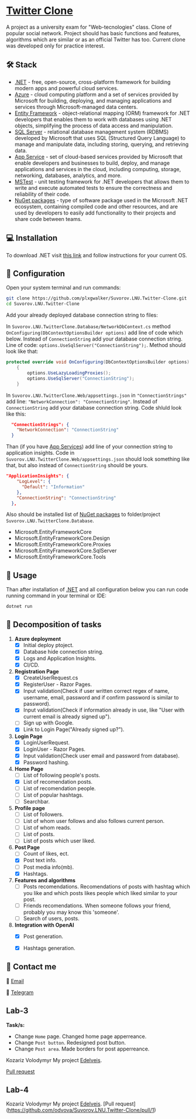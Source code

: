 # [Twitter Clone](https://twitter-clone-lnu.azurewebsites.net)

A project as a university exam for "Web-tecnologies" class. Clone of popular social network. Project should has basic functions and features, algorithms which are similar or as an official Twitter has too. Current clone was developed only for practice interest.


## :hammer_and_wrench: Stack

- [.NET](https://dotnet.microsoft.com/) - free, open-source, cross-platform framework for building modern apps and powerful cloud services.
- [Azure](https://azure.microsoft.com/) - cloud computing platform and a set of services provided by Microsoft for building, deploying, and managing applications and services through Microsoft-managed data centers.
- [Entity Framework](https://learn.microsoft.com/ef) - object-relational mapping (ORM) framework for .NET developers that enables them to work with databases using .NET objects, simplifying the process of data access and manipulation.
- [SQL Server](https://www.microsoft.com/sql-server/sql-server-2019) - relational database management system (RDBMS) developed by Microsoft that uses SQL (Structured Query Language) to manage and manipulate data, including storing, querying, and retrieving data.
- [App Service](https://azure.microsoft.com/products/app-service/) - set of cloud-based services provided by Microsoft that enable developers and businesses to build, deploy, and manage applications and services in the cloud, including computing, storage, networking, databases, analytics, and more.
- [MSTest](https://learn.microsoft.com/dotnet/core/testing/unit-testing-with-mstest) - unit testing framework for .NET developers that allows them to write and execute automated tests to ensure the correctness and reliability of their code.
- [NuGet packages](https://learn.microsoft.com/nuget/) - type of software package used in the Microsoft .NET ecosystem, containing compiled code and other resources, and are used by developers to easily add functionality to their projects and share code between teams.


## :computer: Installation

To download .NET visit [this link](https://dotnet.microsoft.com/download) and follow instructions for your current OS.

## :wrench: Configuration

Open your system terminal and run commands:

```bash
git clone https://github.com/plxgwalker/Suvorov.LNU.Twitter-Clone.git
cd Suvorov.LNU.Twitter-Clone
```

Add your already deployed database connection string to files:

In `Suvorov.LNU.TwitterClone.Database/NetworkDbContext.cs` method `OnConfiguring(DbContextOptionsBuilder options)` add line of code which below. Instead of `ConnectionString` add your database connection string. Line of code: `options.UseSqlServer("ConnectionString");`. Method should look like that:

```csharp
protected override void OnConfiguring(DbContextOptionsBuilder options)
	{
		options.UseLazyLoadingProxies();
		options.UseSqlServer("ConnectionString");
	}
```

In `Suvorov.LNU.TwitterClone.Web/appsettings.json` in `"ConnectionStrings"` add line: `"NetworkConnection": "ConnectionString"`. Instead of `ConnectionString` add your database connection string. Code shluld look like this:

```json
  "ConnectionStrings": {
    "NetworkConnection": "ConnectionString"
  }
```

Than (if you have [App Services](https://azure.microsoft.com/products/app-service/)) add line of your connection string to application insights. Code in `Suvorov.LNU.TwitterClone.Web/appsettings.json` should look something like that, but also instead of `ConnectionString` should be yours.

```json
"ApplicationInsights": {
    "LogLevel": {
      "Default": "Information"
    },
    "ConnectionString": "ConnectionString"
  },
```

Also should be installed list of [NuGet packages](https://learn.microsoft.com/nuget/) to folder/project `Suvorov.LNU.TwitterClone.Database`.
- Microsoft.EntityFrameworkCore
- Microsoft.EntityFrameworkCore.Design
- Microsoft.EntityFrameworkCore.Proxies
- Microsoft.EntityFrameworkCore.SqlServer
- Microsoft.EntityFrameworkCore.Tools


## :rocket: Usage

Than after installation of [.NET](https://dotnet.microsoft.com/) and all configuration below you can run code running command in your terminal or IDE:

```sh
dotnet run
```

## :pencil: Decomposition of tasks

1. **Azure deployment**
	- [x] Initial deploy ptoject.
	- [x] Database hide connection string.
	- [x] Logs and Application Insights.
	- [x] CI/CD.
	
2. **Registration Page**
	- [x] CreateUserRequest.cs
	- [x] RegisterUser - Razor Pages.
	- [x] Input validation(Check if user written correct regex of name, username, email, password and if confirm password is similar to password). 
	- [x] Input validation(Check if information already in use, like "User with current email is already signed up").
	- [ ] Sign up with Google.
	- [x] Link to Login Page("Already signed up?").

3. **Login Page**
	- [x] LoginUserRequest.
	- [x] LoginUser - Razor Pages.
	- [x] Input validation(Check user email and password from database).
	- [x] Password hashing.
	
4. **Home Page**
	- [ ] List of following people's posts.
	- [x] List of recomendation posts.
	- [ ] List of recomendation people.
	- [ ] List of popular hashtags.
	- [ ] Searchbar.
	
5. **Profile page**
	- [ ] List of followers.
	- [ ] List of whom user follows and also follows current person.
	- [ ] List of whom reads.
	- [ ] List of posts.
	- [ ] List of posts which user liked.
	
6. **Post Page**
	- [ ] Count of likes, ect.
	- [x] Post text info.
	- [ ] Post media info(mb).
	- [x] Hashtags.
	
7. **Features and algorithms**
	- [ ] Posts recomendations. Recomendations of posts with hashtag which you like and which posts likes people which liked similar to your post.
	- [ ] Friends recomendations. When someone follows your friend, probably you may know this 'someone'. 
	- [ ] Search of users, posts.

8. **Integration with OpenAI**
	- [x] Post generation.
	- [x] Hashtags generation.


## :iphone: Contact me

:email: [Email](mailto:olegsuv.ukr@gmail.com)

:calling: [Telegram](https://t.me/suph0mi3)

 ## Lab-3

**Task/s:**
- Change `Home` page. Changed home page apperreance.
- Change `Post button`. Redesigned post button.
- Change `Post area`. Made borders for post apperreance.

Kozariz Volodymyr
My project [Edelveis](https://github.com/odvova/Edelveis).

[Pull request](https://github.com/plxgwalker/Suvorov.LNU.Twitter-Clone/pull/3)

## Lab-4
Kozariz Volodymyr
My project [Edelveis](https://github.com/odvova/Edelveis).
[Pull request] (https://github.com/odvova/Suvorov.LNU.Twitter-Clone/pull/1)
